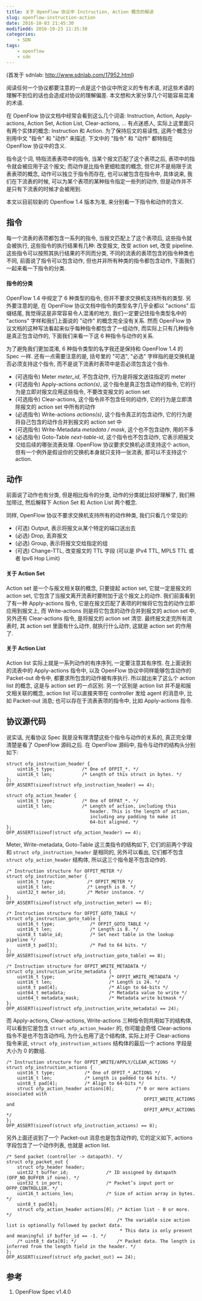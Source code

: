 ```yaml
---
title: 关于 OpenFlow 协议中 Instruction, Action 概念的解读
slug: openflow-instruction-action
date: 2016-10-03 21:45:30
modifiedd: 2016-10-23 11:35:30
categories:
    - SDN
tags:
    - openflow
    - sdn
---
```


(首发于 sdnlab: http://www.sdnlab.com/17952.html)

阅读任何一个协议都要注意的一点是这个协议中所定义的专有术语, 对这些术语的理解不到位的话也会造成对协议的理解偏差. 本文想和大家分享几个可能容易混淆的术语.

在 OpenFlow 协议文档中经常会看到这么几个词语: Instruction, Action, Apply-actions, Action Set, Action List, Clear-actions, ... 有点迷惑人, 实际上这里面只有两个实体的概念: Instruction 和 Action. 为了保持后文的易读性, 这两个概念分别用中文 "指令" 和 "动作" 来描述. 下文中的 "指令" 和 "动作" 都特指在 OpenFlow 协议中的含义.

指令这个词, 特指流表表项中的指令, 当某个报文匹配了这个表项之后, 表项中的指令就会被应用于这个报文; 而动作是比指令更细粒度的概念, 但它并不是局限于流表表项的概念, 动作可以独立于指令而存在, 也可以被包含在指令中, 具体说来, 我们在下流表的时候, 可以为某个表项的某种指令指定一些列的动作, 但是动作并不是只有下流表的时候才会被用到.

本文以目前较新的 Openflow 1.4 版本为准, 来分别看一下指令和动作的含义.

## 指令

每一个流表的表项都包含一系列的指令, 当报文匹配上了这个表项后, 这些指令就会被执行, 这些指令的执行结果有几种: 改变报文, 改变 action set, 改变 pipeline. 这些指令可以按照其执行结果的不同而分类, 不同的流表的表项包含的指令种类也不同, 前面说了指令可以包含动作, 但也并非所有种类的指令都包含动作, 下面我们一起来看一下指令的分类.

#### 指令的分类

OpenFlow 1.4 中规定了 6 种类型的指令, 但并不要求交换机支持所有的类型. 另外要注意的是, 在 OpenFlow 协议文档中指令的类型名字几乎全都以 "actions" 后缀结尾, 我觉得这是非常容易令人混淆的地方, 我们一定要记住指令类型名中的 "actions" 字样和我们上面说的 "动作" 的概念完全没有关系. 然而 OpenFlow 协议文档的这种写法看起来似乎每种指令都包含了一组动作, 而实际上只有几种指令是真正包含动作的, 下面我们来看一下这 6 种指令与动作的关系.

为了避免我们更加混淆, 6 种指令类型的名字我还是保持和 OpenFlow 1.4 的 Spec 一样. 还有一点需要注意的是, 括号里的 "可选", "必选" 字样指的是交换机是否必须支持这个指令, 而不是说下流表时表项中是否必须包含这个指令.

* (可选指令) Meter *meter_id*, 不包含动作, 行为是将报文送往指定的 meter
* (可选指令) Apply-actions *action(s)*, 这个指令是真正包含动作的指令, 它的行为是立即对报文应用这些指令, 不要改变报文的 action set
* (可选指令) Clear-actions, 这个指令并不包含任何的动作, 它的行为是立即清除报文的 action set 中所有的动作
* (必选指令) Write-actions *actions(s)*, 这个指令真正的包含动作, 它的行为是将自己包含的动作合并到报文的 action set 中
* (可选指令) Write-Metadata *metadata / mask*, 这个也不包含动作, 用的不多
* (必选指令) Goto-Table *next-table-id*, 这个指令也不包含动作, 它表示把报文交给后续的哪张流表处理. OpenFlow 协议要求交换机必须支持这个 action, 但有一个例外是假设你的交换机本身就只支持一张流表, 那可以不支持这个 action.

## 动作

前面说了动作也有分类, 但是相比指令的分类, 动作的分类就比较好理解了, 我们稍加带过, 然后解释下 Action Set 和 Action List 两个概念.

同样, OpenFlow 协议不要求交换机支持所有的动作种类, 我们只看几个常见的:

* (可选) Output, 表示将报文从某个特定的端口送出去
* (必选) Drop, 丢弃报文
* (必选) Group, 表示将报文交给指定的组
* (可选) Change-TTL, 改变报文的 TTL 字段 (可以是 IPv4 TTL, MPLS TTL 或者 Ipv6 Hop Limit)

#### 关于 Action Set

Action set 是一个与报文相关联的概念, 只要提起 action set, 它就一定是报文的 action set, 它包含了当报文离开流表时要附加于这个报文上的动作. 我们前面看到了有一种 Apply-actions 指令, 它是在报文匹配了表项的时候将它包含的动作立即应用到报文上, 而 Write-actions 则是将它包含的动作合并到报文的 action set 中, 另外还有 Clear-actions 指令, 是将报文的 action set 清空. 最终报文走完所有流表时, 其 action set 里面有什么动作, 就执行什么动作, 这就是 action set 的作用了. 

#### 关于 Action List

Action list 实际上就是一系列动作的有序序列, 一定要注意其有序性. 在上面说到的流表中的 Apply-actions 指令中, 以及 OpenFlow 协议中同样能够包含动作的 Packet-out 命令中, 都要求所包含的动作被有序执行. 所以就出来了这么个 action list 的概念, 这是与 action set 的一点区别. 另一个区别是 action list 并不是和报文相关联的概念, action list 可以直接夹带在 controller 发给 agent 的消息中, 比如 Packet-out 消息; 也可以存在于流表表项的指令中, 比如 Apply-actions 指令.

## 协议源代码

说实话, 光看协议 Spec 我是没有理清楚这些个指令与动作的关系的, 真正完全理清楚是看了 OpenFlow 源码之后. 在 OpenFlow 源码中, 指令与动作的结构头分别如下:
    
    struct ofp_instruction_header {
        uint16_t type;          /* One of OFPIT_*. */
        uint16_t len;           /* Length of this struct in bytes. */
    };
    OFP_ASSERT(sizeof(struct ofp_instruction_header) == 4);

    struct ofp_action_header {
        uint16_t type;          /* One of OFPAT_*. */
        uint16_t len;           /* Length of action, including this
                                   header. This is the length of action,
                                   including any padding to make it
                                   64-bit aligned. */
    };
    OFP_ASSERT(sizeof(struct ofp_action_header) == 4);

Meter, Write-metadata, Goto-Table 这三类指令的结构如下, 它们的前两个字段和 `struct ofp_instruction_header` 是相同的, 另外可以看出, 它们都不包含 `struct ofp_action_header` 结构体, 所以这三个指令是不包含动作的.

    /* Instruction structure for OFPIT_METER */
    struct ofp_instruction_meter {
        uint16_t type;            /* OFPIT_METER */
        uint16_t len;             /* Length is 8. */
        uint32_t meter_id;        /* Meter instance. */
    };
    OFP_ASSERT(sizeof(struct ofp_instruction_meter) == 8);
    
    /* Instruction structure for OFPIT_GOTO_TABLE */
    struct ofp_instruction_goto_table {
        uint16_t type;             /* OFPIT_GOTO_TABLE */
        uint16_t len;              /* Length is 8. */
        uint8_t table_id;          /* Set next table in the lookup pipeline */
        uint8_t pad[3];            /* Pad to 64 bits. */
    };
    OFP_ASSERT(sizeof(struct ofp_instruction_goto_table) == 8);
    
    /* Instruction structure for OFPIT_WRITE_METADATA */
    struct ofp_instruction_write_metadata {
        uint16_t type;                    /* OFPIT_WRITE_METADATA */
        uint16_t len;                     /* Length is 24. */
        uint8_t pad[4];                   /* Align to 64-bits */
        uint64_t metadata;                /* Metadata value to write */
        uint64_t metadata_mask;           /* Metadata write bitmask */
    };
    OFP_ASSERT(sizeof(struct ofp_instruction_write_metadata) == 24);

而 Apply-actions, Clear-actions, Write-actions 三种指令则共用如下的结构体, 可以看到它是包含 `struct ofp_action_header` 的, 你可能会奇怪 Clear-actions 指令不是也不包含动作吗, 为什么也用了这个结构体, 实际上对于 Clear-actions 指令来说, `struct ofp_instruction_actions` 结构体的最后一个 actions 字段是大小为 0 的数组.

    /* Instruction structure for OFPIT_WRITE/APPLY/CLEAR_ACTIONS */
    struct ofp_instruction_actions {
        uint16_t type;           /* One of OFPIT_*_ACTIONS */
        uint16_t len;            /* Length is padded to 64 bits. */
        uint8_t pad[4];          /* Align to 64-bits */
        struct ofp_action_header actions[0];        /* 0 or more actions associated with
                                                       OFPIT_WRITE_ACTIONS and
                                                       OFPIT_APPLY_ACTIONS */
    };
    OFP_ASSERT(sizeof(struct ofp_instruction_actions) == 8);

另外上面还说到了一个 Packet-out 消息也是包含动作的, 它的定义如下, actions 字段包含了一个动作列表, 也就是 action list.

    /* Send packet (controller -> datapath). */
    struct ofp_packet_out {
        struct ofp_header header;
        uint32_t buffer_id;              /* ID assigned by datapath (OFP_NO_BUFFER if none). */
        uint32_t in_port;                /* Packet’s input port or OFPP_CONTROLLER. */
        uint16_t actions_len;            /* Size of action array in bytes. */
        uint8_t pad[6];
        struct ofp_action_header actions[0]; /* Action list - 0 or more. */
                                             /* The variable size action list is optionally followed by packet data.
                                              * This data is only present and meaningful if buffer_id == -1. */
        /* uint8_t data[0]; */               /* Packet data. The length is inferred from the length field in the header. */
    };
    OFP_ASSERT(sizeof(struct ofp_packet_out) == 24);

## 参考

1. OpenFlow Spec v1.4.0
